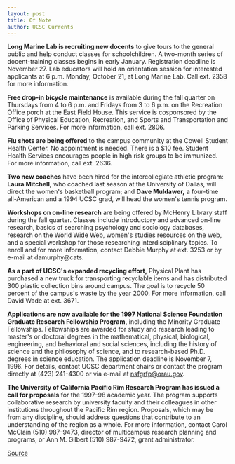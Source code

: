 ```yaml
---
layout: post
title: Of Note
author: UCSC Currents
---
```


**Long Marine Lab is recruiting new docents** to give tours to the general public and help conduct classes for schoolchildren. A two-month series of docent-training classes begins in early January. Registration deadline is November 27. Lab educators will hold an orientation session for interested applicants at 6 p.m. Monday, October 21, at Long Marine Lab. Call ext. 2358 for more information.   

**Free drop-in bicycle maintenance** is available during the fall quarter on Thursdays from 4 to 6 p.m. and Fridays from 3 to 6 p.m. on the Recreation Office porch at the East Field House. This service is cosponsored by the Office of Physical Education, Recreation, and Sports and Transportation and Parking Services. For more information, call ext. 2806.  

**Flu shots are being offered** to the campus community at the Cowell Student Health Center. No appointment is needed. There is a $10 fee. Student Health Services encourages people in high risk groups to be immunized. For more information, call ext. 2636.   

**Two new coaches** have been hired for the intercollegiate athletic program: **Laura Mitchell,** who coached last season at the University of Dallas, will direct the women's basketball program; and **Dave Muldawer,** a four-time all-American and a 1994 UCSC grad, will head the women's tennis program.  

**Workshops on on-line research** are being offered by McHenry Library staff during the fall quarter. Classes include introductory and advanced on-line research, basics of searching psychology and sociology databases, research on the World Wide Web, women's studies resources on the web, and a special workshop for those researching interdisciplinary topics. To enroll and for more information, contact Debbie Murphy at ext. 3253 or by e-mail at damurphy@cats.   

**As a part of UCSC's expanded recycling effort,** Physical Plant has purchased a new truck for transporting recyclable items and has distributed 300 plastic collection bins around campus. The goal is to recycle 50 percent of the campus's waste by the year 2000. For more information, call David Wade at ext. 3671.   

**Applications are now available for the 1997 National Science Foundation Graduate Research Fellowship Program,** including the Minority Graduate Fellowships. Fellowships are awarded for study and research leading to master's or doctoral degrees in the mathematical, physical, biological, engineering, and behavioral and social sciences, including the history of science and the philosophy of science, and to research-based Ph.D. degrees in science education. The application deadline is November 7, 1996. For details, contact UCSC department chairs or contact the program directly at (423) 241-4300 or via e-mail at nsfgrfp@orau.gov. 

**The University of California Pacific Rim Research Program has issued a call for proposals** for the 1997-98 academic year. The program supports collaborative research by university faculty and their colleagues in other institutions throughout the Pacific Rim region. Proposals, which may be from any discipline, should address questions that contribute to an understanding of the region as a whole. For more information, contact Carol McClain (510) 987-9473, director of multicampus research planning and programs, or Ann M. Gilbert (510) 987-9472, grant administrator.

[Source](http://www1.ucsc.edu/oncampus/currents/96-10-14/ofnote.htm "Permalink to Of Note")
